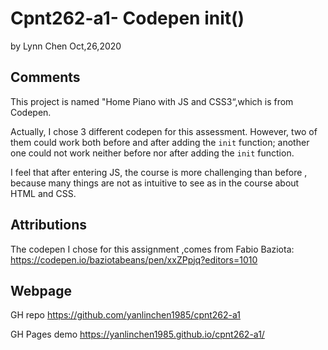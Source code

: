 # Cpnt262-a1- Codepen init()

by  Lynn Chen     Oct,26,2020



## Comments

This project is named "Home Piano with JS and CSS3“,which is from Codepen.

Actually,  I chose 3 different codepen for this assessment. However, two of them could work both before and after adding the `init` function; another one could not work neither before nor after adding the `init` function. 

I feel that after entering JS, the course is more challenging than before , because many things are not as intuitive to see as in the course about HTML and CSS. 



## Attributions

The codepen I chose for this assignment ,comes from Fabio Baziota:
https://codepen.io/baziotabeans/pen/xxZPpjq?editors=1010




## Webpage 

GH repo https://github.com/yanlinchen1985/cpnt262-a1

GH Pages demo https://yanlinchen1985.github.io/cpnt262-a1/
